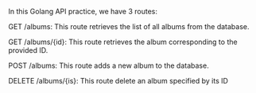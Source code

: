 In this Golang API practice, we have 3 routes:

GET /albums: This route retrieves the list of all albums from the database.

GET /albums/{id}: This route retrieves the album corresponding to the provided ID.

POST /albums: This route adds a new album to the database.

DELETE /albums/{is}: This route delete an album specified by its ID
